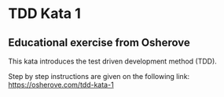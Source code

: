 # TDD Kata 1

## Educational exercise from Osherove

This kata introduces the test driven development method (TDD). 

Step by step instructions are given on the following link: https://osherove.com/tdd-kata-1
